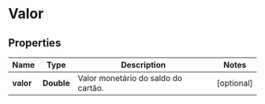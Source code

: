 
# Valor

## Properties
Name | Type | Description | Notes
------------ | ------------- | ------------- | -------------
**valor** | **Double** | Valor monetário do saldo do cartão. |  [optional]



